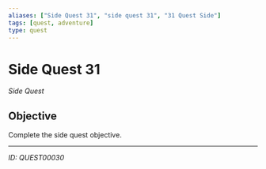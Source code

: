 ```yaml
---
aliases: ["Side Quest 31", "side quest 31", "31 Quest Side"]
tags: [quest, adventure]
type: quest
---
```


# Side Quest 31

*Side Quest*

## Objective
Complete the side quest objective.

---
*ID: QUEST00030*